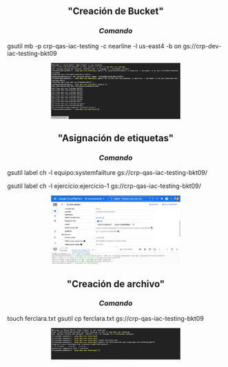 
## <p align="center"> "Creación de Bucket"
### <p align="center"> *Comando*

gsutil mb -p crp-qas-iac-testing -c nearline -l us-east4 -b on gs://crp-dev-iac-testing-bkt09

<p align="center">
<img src="Bucket.png" width="300">

## <p align="center"> "Asignación de etiquetas"
### <p align="center"> *Comando*

gsutil label ch -l equipo:systemfailture gs://crp-qas-iac-testing-bkt09/

gsutil label ch -l ejercicio:ejercicio-1 gs://crp-qas-iac-testing-bkt09/

<p align="center">
<img src="Creacion-etiquetas.png" width="300">

## <p align="center"> "Creación de archivo"
### <p align="center"> *Comando*

touch ferclara.txt
gsutil cp ferclara.txt gs://crp-qas-iac-testing-bkt09

<p align="center">
<img src="archivo.jpg" width="300">


